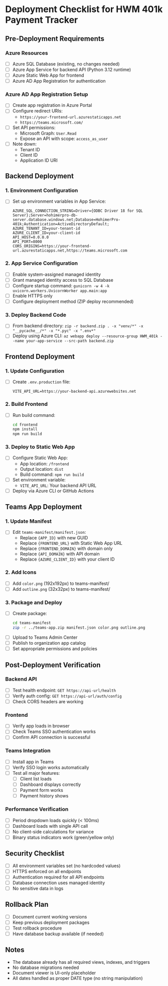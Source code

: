 # Deployment Checklist for HWM 401k Payment Tracker

## Pre-Deployment Requirements

### Azure Resources
- [ ] Azure SQL Database (existing, no changes needed)
- [ ] Azure App Service for backend API (Python 3.12 runtime)
- [ ] Azure Static Web App for frontend
- [ ] Azure AD App Registration for authentication

### Azure AD App Registration Setup
- [ ] Create app registration in Azure Portal
- [ ] Configure redirect URIs:
  - `https://your-frontend-url.azurestaticapps.net`
  - `https://teams.microsoft.com/`
- [ ] Set API permissions:
  - Microsoft Graph: `User.Read`
  - Expose an API with scope: `access_as_user`
- [ ] Note down:
  - Tenant ID
  - Client ID
  - Application ID URI

## Backend Deployment

### 1. Environment Configuration
- [ ] Set up environment variables in App Service:
  ```
  AZURE_SQL_CONNECTION_STRING=Driver={ODBC Driver 18 for SQL Server};Server=hohimerpro-db-server.database.windows.net;Database=HohimerPro-401k;Authentication=ActiveDirectoryDefault;
  AZURE_TENANT_ID=your-tenant-id
  AZURE_CLIENT_ID=your-client-id
  API_HOST=0.0.0.0
  API_PORT=8000
  CORS_ORIGINS=https://your-frontend-url.azurestaticapps.net,https://teams.microsoft.com
  ```

### 2. App Service Configuration
- [ ] Enable system-assigned managed identity
- [ ] Grant managed identity access to SQL Database
- [ ] Configure startup command: `gunicorn -w 4 -k uvicorn.workers.UvicornWorker app.main:app`
- [ ] Enable HTTPS only
- [ ] Configure deployment method (ZIP deploy recommended)

### 3. Deploy Backend Code
- [ ] From backend directory: `zip -r backend.zip . -x "venv/*" -x "__pycache__/*" -x "*.pyc" -x ".env*"`
- [ ] Deploy using Azure CLI: `az webapp deploy --resource-group HWM_401k --name your-app-service --src-path backend.zip`

## Frontend Deployment

### 1. Update Configuration
- [ ] Create `.env.production` file:
  ```
  VITE_API_URL=https://your-backend-api.azurewebsites.net
  ```

### 2. Build Frontend
- [ ] Run build command:
  ```bash
  cd frontend
  npm install
  npm run build
  ```

### 3. Deploy to Static Web App
- [ ] Configure Static Web App:
  - App location: `/frontend`
  - Output location: `dist`
  - Build command: `npm run build`
- [ ] Set environment variable:
  - `VITE_API_URL`: Your backend API URL
- [ ] Deploy via Azure CLI or GitHub Actions

## Teams App Deployment

### 1. Update Manifest
- [ ] Edit `teams-manifest/manifest.json`:
  - Replace `{APP_ID}` with new GUID
  - Replace `{FRONTEND_URL}` with Static Web App URL
  - Replace `{FRONTEND_DOMAIN}` with domain only
  - Replace `{API_DOMAIN}` with API domain
  - Replace `{AZURE_CLIENT_ID}` with your client ID

### 2. Add Icons
- [ ] Add `color.png` (192x192px) to teams-manifest/
- [ ] Add `outline.png` (32x32px) to teams-manifest/

### 3. Package and Deploy
- [ ] Create package:
  ```bash
  cd teams-manifest
  zip -r ../teams-app.zip manifest.json color.png outline.png
  ```
- [ ] Upload to Teams Admin Center
- [ ] Publish to organization app catalog
- [ ] Set appropriate permissions and policies

## Post-Deployment Verification

### Backend API
- [ ] Test health endpoint: `GET https://api-url/health`
- [ ] Verify auth config: `GET https://api-url/auth/config`
- [ ] Check CORS headers are working

### Frontend
- [ ] Verify app loads in browser
- [ ] Check Teams SSO authentication works
- [ ] Confirm API connection is successful

### Teams Integration
- [ ] Install app in Teams
- [ ] Verify SSO login works automatically
- [ ] Test all major features:
  - [ ] Client list loads
  - [ ] Dashboard displays correctly
  - [ ] Payment form works
  - [ ] Payment history shows

### Performance Verification
- [ ] Period dropdown loads quickly (< 100ms)
- [ ] Dashboard loads with single API call
- [ ] No client-side calculations for variance
- [ ] Binary status indicators work (green/yellow only)

## Security Checklist
- [ ] All environment variables set (no hardcoded values)
- [ ] HTTPS enforced on all endpoints
- [ ] Authentication required for all API endpoints
- [ ] Database connection uses managed identity
- [ ] No sensitive data in logs

## Rollback Plan
- [ ] Document current working versions
- [ ] Keep previous deployment packages
- [ ] Test rollback procedure
- [ ] Have database backup available (if needed)

## Notes
- The database already has all required views, indexes, and triggers
- No database migrations needed
- Document viewer is UI-only placeholder
- All dates handled as proper DATE type (no string manipulation)